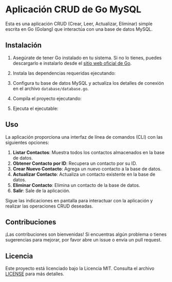 # Aplicación CRUD de Go MySQL

Esta es una aplicación CRUD (Crear, Leer, Actualizar, Eliminar) simple escrita en Go (Golang) que interactúa con una base de datos MySQL.

## Instalación

1. Asegúrate de tener Go instalado en tu sistema. Si no lo tienes, puedes descargarlo e instalarlo desde el [sitio web oficial de Go](https://golang.org/).

2. Instala las dependencias requeridas ejecutando:


3. Configura tu base de datos MySQL y actualiza los detalles de conexión en el archivo `database/database.go`.

4. Compila el proyecto ejecutando:


5. Ejecuta el ejecutable:


## Uso

La aplicación proporciona una interfaz de línea de comandos (CLI) con las siguientes opciones:

1. **Listar Contactos**: Muestra todos los contactos almacenados en la base de datos.
2. **Obtener Contacto por ID**: Recupera un contacto por su ID.
3. **Crear Nuevo Contacto**: Agrega un nuevo contacto a la base de datos.
4. **Actualizar Contacto**: Actualiza un contacto existente en la base de datos.
5. **Eliminar Contacto**: Elimina un contacto de la base de datos.
6. **Salir**: Sale de la aplicación.

Sigue las indicaciones en pantalla para interactuar con la aplicación y realizar las operaciones CRUD deseadas.

## Contribuciones

¡Las contribuciones son bienvenidas! Si encuentras algún problema o tienes sugerencias para mejorar, por favor abre un issue o envía un pull request.

## Licencia

Este proyecto está licenciado bajo la Licencia MIT. Consulta el archivo [LICENSE](LICENSE) para más detalles.

